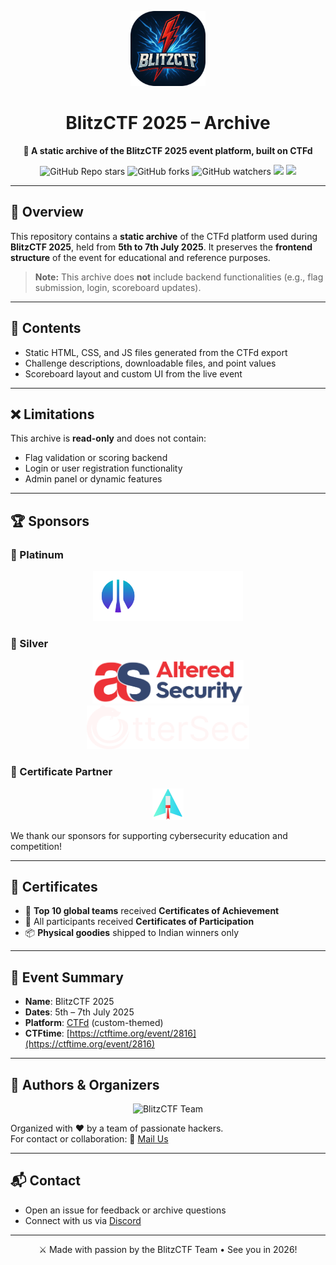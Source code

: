 <p align="center">
  <img src="files/1950a9dba9ba3acb78df8bcede10a3f0/BlitzCTF.png" alt="BlitzCTF 2025 Logo" height="120">
</p>


<h1 align="center">BlitzCTF 2025 – Archive</h1>

<p align="center">
  <strong>📁 A static archive of the BlitzCTF 2025 event platform, built on CTFd</strong>
</p>

<p align="center">
  <img alt="GitHub Repo stars" src="https://img.shields.io/github/stars/1nv1sibl3/BlitzCTF-2025?style=social">
  <img alt="GitHub forks" src="https://img.shields.io/github/forks/1nv1sibl3/BlitzCTF-2025?style=social">
  <img alt="GitHub watchers" src="https://img.shields.io/github/watchers/1nv1sibl3/BlitzCTF-2025?style=social">
  <a href="https://ctftime.org/event/2816"><img src="https://img.shields.io/badge/CTFtime-listed-blueviolet?style=flat-square" /></a>
  <img src="https://img.shields.io/badge/event%20date-5--7%20July%202025-orange?style=flat-square" />
</p>

---

## 📌 Overview

This repository contains a **static archive** of the CTFd platform used during **BlitzCTF 2025**, held from **5th to 7th July 2025**. It preserves the **frontend structure** of the event for educational and reference purposes.

> **Note:** This archive does **not** include backend functionalities (e.g., flag submission, login, scoreboard updates).

---

## 📂 Contents

- Static HTML, CSS, and JS files generated from the CTFd export
- Challenge descriptions, downloadable files, and point values
- Scoreboard layout and custom UI from the live event

---

## ❌ Limitations

This archive is **read-only** and does not contain:
- Flag validation or scoring backend
- Login or user registration functionality
- Admin panel or dynamic features

---

## 🏆 Sponsors

### 🥇 Platinum
<p align="center">
  <img src="/files/ffa333ad077fb93e372973e6f7f01d67/OffSec_Tagline_White_Text.png" alt="OffSec" height="80">
</p>

### 🥈 Silver
<p align="center">
  <img src="/files/aa340ffeed64da5b654c5b525ddcf6c0/AlteredSecurity.png" alt="Altered Security" height="70" style="margin: 0 20px;">
  <img src="/files/9e8f61a8aa9c03be59df6fcc5063ea15/OtterSec.webp" alt="OtterSec" height="70" style="margin: 0 20px;">
</p>

### 📜 Certificate Partner
<p align="center">
  <img src="/files/2dd4b2a8c199d940425aa54cf30022eb/givemycertificate.png" alt="GiveMyCertificate" height="50">
</p>

We thank our sponsors for supporting cybersecurity education and competition!

---

## 📜 Certificates

- 🏅 **Top 10 global teams** received **Certificates of Achievement**
- 📜 All participants received **Certificates of Participation**
- 📦 **Physical goodies** shipped to Indian winners only

---

## 📅 Event Summary

- **Name**: BlitzCTF 2025  
- **Dates**: 5th – 7th July 2025  
- **Platform**: [CTFd](https://ctfd.io) (custom-themed)  
- **CTFtime**: [https://ctftime.org/event/2816](https://ctftime.org/event/2816)

---

## 🧠 Authors & Organizers

<p align="center">
  <img src="https://github.com/user-attachments/assets/5fc447c4-8876-49ac-a067-81d01ff921f8" alt="BlitzCTF Team" width="700">
</p>

Organized with ❤️ by a team of passionate hackers.  
For contact or collaboration: 📧 [Mail Us](mailto:contact@blitzhack.xyz)

---

## 📬 Contact

- Open an issue for feedback or archive questions
- Connect with us via [Discord](https://discord.blitzhack.xyz) 

---

<p align="center">
  ⚔️ Made with passion by the BlitzCTF Team • See you in 2026!
</p>
